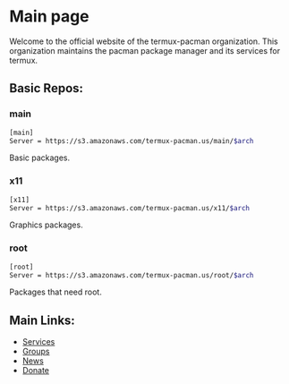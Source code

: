 # Main page
Welcome to the official website of the termux-pacman organization. This organization maintains the pacman package manager and its services for termux.  

## Basic Repos:
### main
```bash
[main]
Server = https://s3.amazonaws.com/termux-pacman.us/main/$arch
```
Basic packages.

### x11
```bash
[x11]
Server = https://s3.amazonaws.com/termux-pacman.us/x11/$arch
```
Graphics packages.

### root
```bash
[root]
Server = https://s3.amazonaws.com/termux-pacman.us/root/$arch
```
Packages that need root.

## Main Links:
- [Services](/list_services)
- [Groups](/list_groups)
- [News](/news)
- [Donate](/donate)
